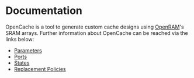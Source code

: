 # Documentation

OpenCache is a tool to generate custom cache designs using [OpenRAM]'s SRAM arrays. Further information about OpenCache can be reached via the links below:

* [Parameters]
* [Ports]
* [States]
* [Replacement Policies]


[OpenRAM]: https://github.com/VLSIDA/OpenRAM

[Parameters]:           ./Configuration.md
[Ports]:                ./Ports.md
[States]:               ./States.md
[Replacement Policies]: ./Replacement.md